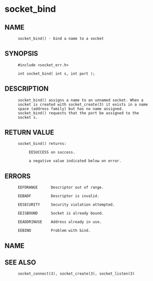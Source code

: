 # socket_bind
## NAME
          socket_bind() - bind a name to a socket

## SYNOPSIS
          #include <socket_err.h>

          int socket_bind( int s, int port );

## DESCRIPTION
          socket_bind() assigns a name to an unnamed socket. When a
          socket is created with socket_create(3) it exists in a name
          space (address family) but has no name assigned.
          socket_bind() requests that the port be assigned to the
          socket s.

## RETURN VALUE
          socket_bind() returns:

               EESUCCESS on success.

               a negative value indicated below on error.

## ERRORS
          EEFDRANGE      Descriptor out of range.

          EEBADF         Descriptor is invalid.

          EESECURITY     Security violation attempted.

          EEISBOUND      Socket is already bound.

          EEADDRINUSE    Address already in use.

          EEBIND         Problem with bind.

## NAME

## SEE ALSO
          socket_connect(3), socket_create(3), socket_listen(3)
